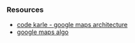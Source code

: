 ### Resources

- [code karle - google maps architecture](https://www.youtube.com/watch?v=jk3yvVfNvds&t=2595s&ab_channel=codeKarle)
- [google maps algo](https://www.youtube.com/watch?v=OcUKFIjhKu0&t=1011s&ab_channel=GauravSen)
